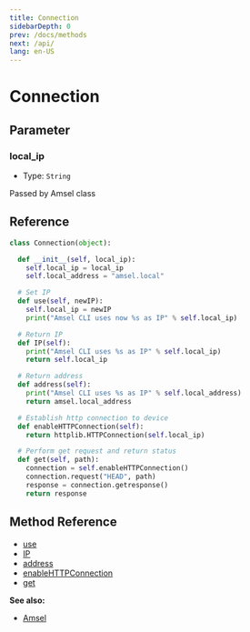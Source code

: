 ```yaml
---
title: Connection
sidebarDepth: 0
prev: /docs/methods
next: /api/
lang: en-US
---
```


# Connection

## Parameter

### local_ip
  - Type: `String`
  
  Passed by Amsel class

## Reference

```python
class Connection(object):

  def __init__(self, local_ip):
    self.local_ip = local_ip
    self.local_address = "amsel.local"

  # Set IP
  def use(self, newIP):
    self.local_ip = newIP
    print("Amsel CLI uses now %s as IP" % self.local_ip)

  # Return IP
  def IP(self):
    print("Amsel CLI uses %s as IP" % self.local_ip)
    return self.local_ip

  # Return address
  def address(self):
    print("Amsel CLI uses %s as IP" % self.local_address)
    return amsel.local_address

  # Establish http connection to device
  def enableHTTPConnection(self):
    return httplib.HTTPConnection(self.local_ip)

  # Perform get request and return status
  def get(self, path):
    connection = self.enableHTTPConnection()
    connection.request("HEAD", path)
    response = connection.getresponse()
    return response

```

## Method Reference
- [use](/docs/methods.html#use)
- [IP](/docs/methods.html#IP)
- [address](/docs/methods.html#address)
- [enableHTTPConnection](/docs/methods.html#enableHTTPConnection)
- [get](/docs/methods.html#get)


**See also:**
- [Amsel](/docs/classes/amsel/)